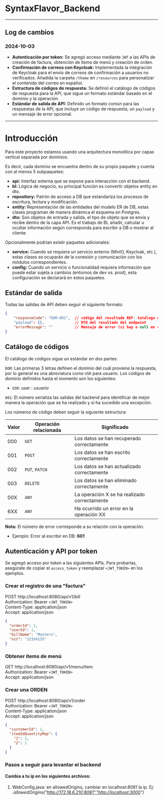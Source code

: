 # SyntaxFlavor_Backend

---
## Log de cambios

### 2024-10-03
- **Autenticación por token:** Se agregó acceso mediante `JWT` a las APIs de creación de factura, obtención de ítems de menú y creación de orden.
- **Confirmación de correos con Keycloak:** Implementada la integración de Keycloak para el envío de correos de confirmación a usuarios no verificados. Añadida la carpeta `/theme` en `/resources` para personalizar el contenido del correo en español.
- **Estructura de códigos de respuesta:** Se definió el catálogo de códigos de respuesta para la API, que sigue un formato estándar basado en el dominio y la operación.
- **Estándar de salida de API:** Definido un formato común para las respuestas de la API, que incluye un código de respuesta, un `payload` y un mensaje de error opcional.
---
# Introducción

Para este proyecto estamos usando una arquitectura monolítica por capas vertical separada por dominios.

Es decir, cada dominio se encuentra dentro de su propio paquete y cuenta con al menos 5 subpaquetes:
- **api:** Interfaz externa que se expone para interacción con el backend.
- **bl:** Lógica de negocio, su principal función es convertir objetos entity en dto.
- **repository:** Patrón de acceso a DB que estandariza los procesos de escritura, lectura y modificación.
- **entity:** Representación de las entidades del modelo ER de DB, estas clases programan de manera dinámica el esquema en Postgres.
- **dto:** Son objetos de entrada y salida, el tipo de objeto que se envía y recibe dentro de la capa API. Es el trabajo de BL añadir, calcular u ocultar información según corresponda para escribir a DB o mostrar al cliente.

Opcionalmente podrían existir paquetes adicionales:
- **service:** Cuando se requiera un servicio externo (MinIO, Keycloak, etc.), estas clases se ocuparán de la conexión y comunicación con los módulos correspondientes.
- **config:** Cuando un servicio o funcionalidad requiera información que puede estar sujeta a cambios (entornos de dev vs. prod), esta configuración se declarará en estos paquetes.

## Estándar de salida

Todas las salidas de API deben seguir el siguiente formato:

```json
{
    "responseCode": "DOM-001",  // código del resultado REF: Catálogo de códigos
    "payload": {},              // DTO del resultado del endpoint
    "errorMessage": ""          // Mensaje de error (si hay o null en caso contrario)
}
```

## Catálogo de códigos

El catálogo de códigos sigue un estándar en dos partes:

`DOM`: Las primeras 3 letras definen el dominio del cuál proviene la respuesta, por lo general es una abreviatura como `USR` para usuario. Los códigos de dominio definidos hasta el momento son los siguientes:

- `USR`: user : _usuario_

`001`: El número serializa las salidas del backend para identificar de mejor manera la operación que se ha realizado y si ha sucedido una excepción.

Los números de código deben seguir la siguiente estructura:

| Valor | Operación relacionada | Significado                                  |
|-------|-----------------------|----------------------------------------------|
| 000   | `GET`                 | Los datos se han recuperado correctamente    |
| 001   | `POST`                | Los datos se han escrito correctamente       |
| 002   | `PUT`, `PATCH`        | Los datos se han actualizado correctamente   |
| 003   | `DELETE`              | Los datos se han eliminado correctamente     |
| 00X   | `ANY`                 | La operación X se ha realizado correctamente |
| 6XX   | `ANY`                 | Ha ocurrido un error en la operación XX      |

**Nota:** El número de error corresponde a su relación con la operación.
- Ejemplo:
  Error al escribir en DB: **601**

## Autenticación y API por token

Se agregó acceso por token a las siguientes APIs. Para probarlas, asegúrate de copiar el `access_token` y reemplazar `<JWT_TOKEN>` en los ejemplos.

### Crear el registro de una "factura"
POST http://localhost:8080/api/v1/bill  
Authorization: Bearer `<JWT_TOKEN>`  
Content-Type: application/json  
Accept: application/json

```json
{
  "orderId": 1,
  "userId": 1,
  "billName": "Montero",
  "nit": "12334135"
}
```

### Obtener ítems de menú
GET http://localhost:8080/api/v1/menu/item  
Authorization: Bearer `<JWT_TOKEN>`  
Accept: application/json

### Crear una ORDEN
POST http://localhost:8080/api/v1/order  
Authorization: Bearer `<JWT_TOKEN>`  
Content-Type: application/json  
Accept: application/json

```json
{
  "customerId": 1,
  "itemIdQuantityMap": {
    "1": 2,
    "2": 1
  }
}
```
### Pasos a seguir para levantar el backend

#### Cambia a tu ip en los siguientes archivos:
1. WebConfig.java: en allowedOrigins, cambiar en localhost:8081 la ip.
Ej: *.allowedOrigins("http://172.18.6.210:8081","http://localhost:3000")*